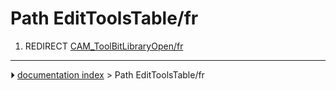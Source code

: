 # Path EditToolsTable/fr
1.  REDIRECT [CAM_ToolBitLibraryOpen/fr](CAM_ToolBitLibraryOpen/fr.md)



---
⏵ [documentation index](../README.md) > Path EditToolsTable/fr
